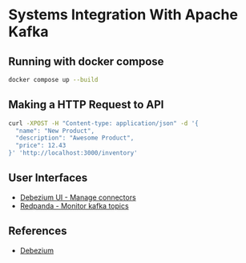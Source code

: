 # Systems Integration With Apache Kafka

## Running with docker compose

```bash
docker compose up --build
```

## Making a HTTP Request to API

```bash
curl -XPOST -H "Content-type: application/json" -d '{
  "name": "New Product",
  "description": "Awesome Product",
  "price": 12.43
}' 'http://localhost:3000/inventory'
```

## User Interfaces
- [Debezium UI - Manage connectors](http://localhost:8084)
- [Redpanda - Monitor kafka topics](http://localhost:8081)

## References
- [Debezium](https://debezium.io/documentation/reference/stable/connectors/postgresql.html)
